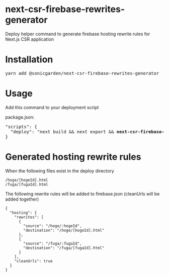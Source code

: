 # next-csr-firebase-rewrites-generator

Deploy helper command to generate firebase hosting rewrite rules for Next.js CSR application

# Installation

<pre>
yarn add @sonicgarden/next-csr-firebase-rewrites-generator
</pre>

# Usage

Add this command to your deployment script

package.json:
<pre>
"scripts": {
  "deploy": "next build && next export && <strong>next-csr-firebase-rewrites-generator</strong> && firebase deploy"
}
</pre>

# Generated hosting rewrite rules

When the following files exist in the deploy directory

```
/hoge/[hogeId].html
/fuga/[fugaId].html
```

The following rewrite rules will be added to firebase.json (cleanUrls will be added together)

```
{
  "hosting": {
    "rewrites": [
      {
        "source": "/hoge/:hogeId",
        "destination": "/hoge/[hogeId].html"
      },
      {
        "source": "/fuga/:fugaId",
        "destination": "/fuga/[fugaId].html"
      }
    ],
    "cleanUrls": true
  }
}
```
